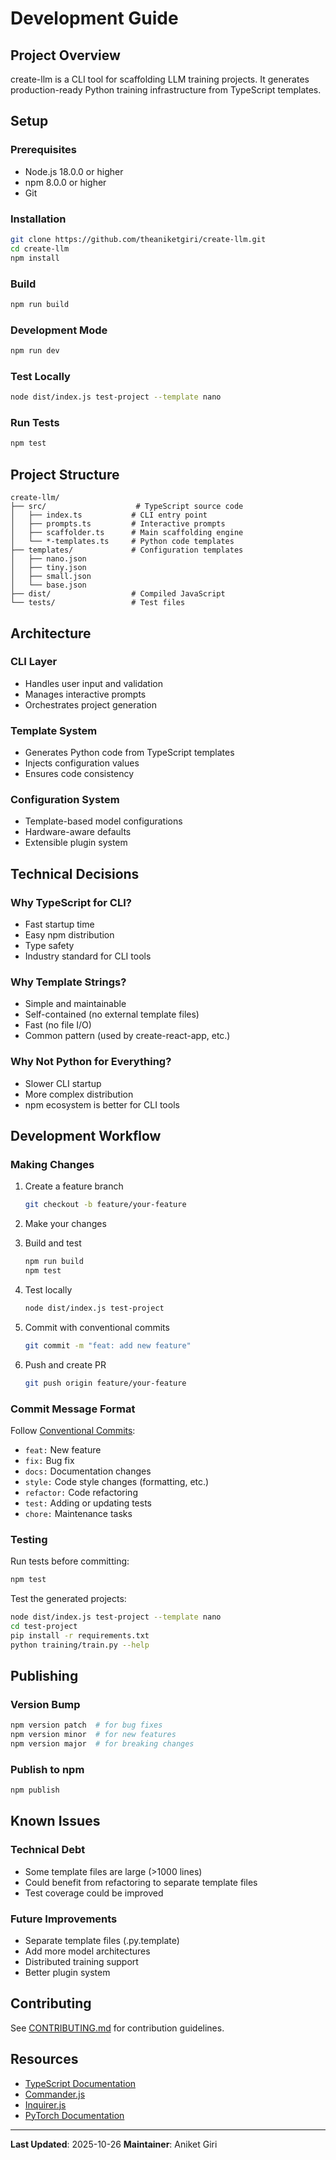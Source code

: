 # Development Guide

## Project Overview

create-llm is a CLI tool for scaffolding LLM training projects. It generates production-ready Python training infrastructure from TypeScript templates.

## Setup

### Prerequisites
- Node.js 18.0.0 or higher
- npm 8.0.0 or higher
- Git

### Installation

```bash
git clone https://github.com/theaniketgiri/create-llm.git
cd create-llm
npm install
```

### Build

```bash
npm run build
```

### Development Mode

```bash
npm run dev
```

### Test Locally

```bash
node dist/index.js test-project --template nano
```

### Run Tests

```bash
npm test
```

## Project Structure

```
create-llm/
├── src/                    # TypeScript source code
│   ├── index.ts           # CLI entry point
│   ├── prompts.ts         # Interactive prompts
│   ├── scaffolder.ts      # Main scaffolding engine
│   └── *-templates.ts     # Python code templates
├── templates/             # Configuration templates
│   ├── nano.json
│   ├── tiny.json
│   ├── small.json
│   └── base.json
├── dist/                  # Compiled JavaScript
└── tests/                 # Test files
```

## Architecture

### CLI Layer
- Handles user input and validation
- Manages interactive prompts
- Orchestrates project generation

### Template System
- Generates Python code from TypeScript templates
- Injects configuration values
- Ensures code consistency

### Configuration System
- Template-based model configurations
- Hardware-aware defaults
- Extensible plugin system

## Technical Decisions

### Why TypeScript for CLI?
- Fast startup time
- Easy npm distribution
- Type safety
- Industry standard for CLI tools

### Why Template Strings?
- Simple and maintainable
- Self-contained (no external template files)
- Fast (no file I/O)
- Common pattern (used by create-react-app, etc.)

### Why Not Python for Everything?
- Slower CLI startup
- More complex distribution
- npm ecosystem is better for CLI tools

## Development Workflow

### Making Changes

1. Create a feature branch
   ```bash
   git checkout -b feature/your-feature
   ```

2. Make your changes

3. Build and test
   ```bash
   npm run build
   npm test
   ```

4. Test locally
   ```bash
   node dist/index.js test-project
   ```

5. Commit with conventional commits
   ```bash
   git commit -m "feat: add new feature"
   ```

6. Push and create PR
   ```bash
   git push origin feature/your-feature
   ```

### Commit Message Format

Follow [Conventional Commits](https://www.conventionalcommits.org/):

- `feat:` New feature
- `fix:` Bug fix
- `docs:` Documentation changes
- `style:` Code style changes (formatting, etc.)
- `refactor:` Code refactoring
- `test:` Adding or updating tests
- `chore:` Maintenance tasks

### Testing

Run tests before committing:

```bash
npm test
```

Test the generated projects:

```bash
node dist/index.js test-project --template nano
cd test-project
pip install -r requirements.txt
python training/train.py --help
```

## Publishing

### Version Bump

```bash
npm version patch  # for bug fixes
npm version minor  # for new features
npm version major  # for breaking changes
```

### Publish to npm

```bash
npm publish
```

## Known Issues

### Technical Debt
- Some template files are large (>1000 lines)
- Could benefit from refactoring to separate template files
- Test coverage could be improved

### Future Improvements
- Separate template files (.py.template)
- Add more model architectures
- Distributed training support
- Better plugin system

## Contributing

See [CONTRIBUTING.md](CONTRIBUTING.md) for contribution guidelines.

## Resources

- [TypeScript Documentation](https://www.typescriptlang.org/docs/)
- [Commander.js](https://github.com/tj/commander.js)
- [Inquirer.js](https://github.com/SBoudrias/Inquirer.js)
- [PyTorch Documentation](https://pytorch.org/docs/)

---

**Last Updated**: 2025-10-26
**Maintainer**: Aniket Giri
